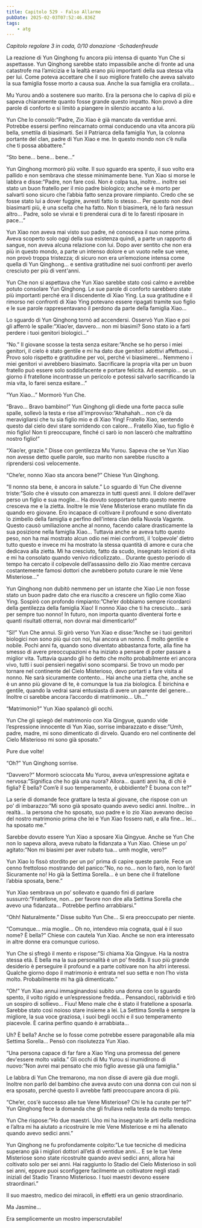 ```yaml
---
title: Capitolo 529 - Falso Allarme
pubDate: 2025-02-03T07:52:46.836Z
tags:
    - atg
---
```



<em>Capitolo regolare
3 in coda, 0/10 donazione
-Schadenfreude</em>


La reazione di Yun Qinghong fu ancora più intensa di quanto Yun Che si aspettasse.
Yun Qinghong sarebbe stato impassibile anche di fronte ad una catastrofe ma l’amicizia e la lealtà erano più importanti della sua stessa vita per lui. Come poteva accettare che il suo migliore fratello che aveva salvato la sua famiglia fosse morto a causa sua. Anche la sua famiglia era crollata…


Mu Yurou andò a sostenere suo marito. Era la persona che lo capiva di più e sapeva chiaramente quanto fosse grande questo impatto. Non provò a dire parole di conforto e si limitò a piangere in silenzio accanto a lui.


Yun Che lo consolò:”Padre, Zio Xiao è già mancato da ventidue anni. Potrebbe essersi perfino reincarnato ormai conducendo una vita ancora più bella, smettila di biasimarti. Sei il Patriarca della famiglia Yun, la colonna portante del clan, padre di Yun Xiao e me. In questo mondo non c’è nulla che ti possa abbattere.”


“Sto bene… bene… bene…”


Yun Qinghong mormorò più volte. Il suo sguardo era spento, il suo volto era pallido e non sembrava che stesse minimamente bene. Yun Xiao si morse le labbra e disse:”Padre, non fare così. Non è colpa tua, inoltre… inoltre sei stato un buon fratello per il mio padre biologico; anche se è morto per salvarti sono sicuro che l’abbia fatto senza provare rimpianto. Credo che se fosse stato lui a dover fuggire, avresti fatto lo stesso…
Per questo non devi biasimarti più, è una scelta che ha fatto. Non ti biasimerà, né lo farà nessun altro… Padre, solo se vivrai e ti prenderai cura di te lo faresti riposare in pace…”


Yun Xiao non aveva mai visto suo padre, né conosceva il suo nome prima. Aveva scoperto solo oggi della sua esistenza quindi, a parte un rapporto di sangue, non aveva alcuna relazione con lui. Dopo aver sentito che non era più in questo mondo, a parte un intenso dolore e un vuoto nelle sue vene, non provò troppa tristezza; di sicuro non era un’emozione intensa come quella di Yun Qinghong… e sentiva gratitudine nei suoi confronti per averlo cresciuto per più di vent'anni.


Yun Che non si aspettava che Yun Xiao sarebbe stato così calmo e avrebbe potuto consolare Yun Qinghong. Le sue parole di conforto sarebbero state più importanti perché era il discendente di Xiao Ying. La sua gratitudine e il rimorso nei confronti di Xiao Ying potevano essere ripagati tramite suo figlio e le sue parole rappresentavano il perdono da parte della famiglia Xiao…


Lo sguardo di Yun Qinghong tornò ad accendersi. Osservò Yun Xiao e poi gli afferrò le spalle:”Xiao’er, davvero… non mi biasimi? Sono stato io a farti perdere i tuoi genitori biologici…”


“No.” Il giovane scosse la testa senza esitare:”Anche se ho perso i miei genitori, il cielo è stato gentile e mi ha dato due genitori adottivi affettuosi… Provo solo rispetto e gratitudine per voi, perché vi biasimerei… Nemmeno i miei genitori vi avrebbero biasimato. Sacrificare la propria vita per un buon fratello può essere solo soddisfacente e portare felicità. Ad esempio… se un giorno il fratellone incontrasse un pericolo e potessi salvarlo sacrificando la mia vita, lo farei senza esitare…”


“Yun Xiao…” Mormorò Yun Che.


“Bravo… Bravo bambino!” Yun Qinghong gli diede una forte pacca sulle spalle, sollevò la testa e rise all'improvviso:”Ahahahah… non c’è da meravigliarsi che tu sia figlio mio e di Xiao Ying!
Fratello Xiao, sentendo questo dal cielo devi stare sorridendo con calore… Fratello Xiao, tuo figlio è mio figlio! Non ti preoccupare, finché ci sarò io non lascerò che maltrattino nostro figlio!”


“Xiao’er, grazie.” Disse con gentilezza Mu Yurou. Sapeva che se Yun Xiao non avesse detto quelle parole, suo marito non sarebbe riuscito a riprendersi così velocemente.


“Che’er, nonno Xiao sta ancora bene?” Chiese Yun Qinghong.


“Il nonno sta bene, è ancora in salute.” Lo sguardo di Yun Che divenne triste:”Solo che è vissuto con amarezza in tutti questi anni. Il dolore dell’aver perso un figlio e sua moglie…
Ha dovuto sopportare tutto questo mentre cresceva me e la zietta. Inoltre le mie Vene Misteriose erano mutilate fin da quando ero giovane.
Ero incapace di coltivare il profound e sono diventato lo zimbello della famiglia e perfino dell’intera clan della Nuvola Vagante. Questo causò umiliazione anche al nonno, facendo calare drasticamente la sua posizione nella famiglia Xiao… Tuttavia anche se aveva tutto questo peso, non ha mai mostrato alcun odio nei miei confronti, il ‘colpevole’ dietro tutto questo e invece mi ha mostrato la stessa quantità di amore e cura che dedicava alla zietta.
Mi ha cresciuto, fatto da scudo, insegnato lezioni di vita e mi ha consolato quando venivo ridicolizzato... Durante questo periodo di tempo ha cercato il colpevole dell’assassino dello zio Xiao mentre cercava costantemente famosi dottori che avrebbero potuto curare le mie Vene Misteriose…”


Yun Qinghong non dubitò nemmeno per un istante che Xiao Lie non fosse stato un buon padre dato che era riuscito a crescere un figlio come Xiao Ying. Sospirò con profondo rimpianto:”Che’er dobbiamo sempre ricordarci della gentilezza della famiglia Xiao! Il nonno Xiao che ti ha cresciuto… sarà per sempre tuo nonno! In futuro, non importa quanto diventerai forte e quanti risultati otterrai, non dovrai mai dimenticarlo!”


“Sì!” Yun Che annuì. Si girò verso Yun Xiao e disse:”Anche se i tuoi genitori biologici non sono più qui con noi, hai ancora un nonno. È molto gentile e nobile. Pochi anni fa, quando sono diventato abbastanza forte, alla fine ha smesso di avere preoccupazioni e ha iniziato a pensare di poter passare a miglior vita. Tuttavia quando gli ho detto che molto probabilmente eri ancora vivo, tutti i suoi pensieri negativi sono scomparsi.
Se trovo un modo per tornare nel continente del Cielo Misterioso, devo portarti a fare visita al nonno. Ne sarà sicuramente contento… Hai anche una zietta che, anche se è un anno più giovane di te, è comunque la tua zia biologica. È birichina e gentile, quando la vedrai sarai entusiasta di avere un parente del genere… Inoltre ci sarebbe ancora l’accordo di matrimonio… Uh…”


“Matrimonio?” Yun Xiao spalancò gli occhi.


Yun Che gli spiegò del matrimonio con Xia Qingyue, quando vide l’espressione innocente di Yun Xiao, sorrise imbarazzato e disse:”Umh, padre, madre, mi sono dimenticato di dirvelo. Quando ero nel continente del Cielo Misterioso mi sono già sposato.”


Pure due volte!


“Oh?” Yun Qinghong sorrise.


“Davvero?” Mormorò scioccata Mu Yurou, aveva un’espressione agitata e nervosa:”Significa che ho già una nuora? Allora… quanti anni ha, di chi è figlia?
È bella? Com’è il suo temperamento, è ubbidiente? È buona con te?”


La serie di domande fece grattare la testa al giovane, che rispose con un po’ di imbarazzo:”Mi sono già sposato quando avevo sedici anni. Inoltre… in realtà… la persona che ho sposato, suo padre e lo zio Xiao avevano deciso del nostro matrimonio prima che lei e Yun Xiao fossero nati, e alla fine… lei… ha sposato me.”


Sarebbe dovuto essere Yun Xiao a sposare Xia Qingyue. Anche se Yun Che non lo sapeva allora, aveva rubato la fidanzata a Yun Xiao.
Chiese un po’ agitato:”Non mi biasimi per aver rubato tua… umh moglie, vero?”


Yun Xiao lo fissò stordito per un po’ prima di capire queste parole. Fece un cenno frettoloso mostrando del panico:”No, no no… non lo farò, non lo farò! Sicuramente no! Ho già la Settima Sorella… è un bene che il fratellone l’abbia sposata, bene.”


Yun Xiao sembrava un po’ sollevato e quando finì di parlare sussurrò:”Fratellone, non… per favore non dire alla Settima Sorella che avevo una fidanzata… Potrebbe perfino arrabbiarsi.”


“Ohh! Naturalmente.” Disse subito Yun Che… Si era preoccupato per niente.


“Comunque… mia moglie… Oh no, intendevo mia cognata, qual è il suo nome? È bella?” Chiese con cautela Yun Xiao. Anche se non era interessato in altre donne era comunque curioso.


Yun Che si sfregò il mento e rispose:”Si chiama Xia Qingyue. Ha la nostra stessa età. È bella ma la sua personalità è un po’ fredda. Il suo più grande desiderio è perseguire il profound e a parte coltivare non ha altri interessi. Qualche giorno dopo il matrimonio è entrata nel suo setta e non l’ho vista molto. Probabilmente mi ha già dimenticato.”


“Oh!” Yun Xiao annuì immaginandosi subito una donna con lo sguardo spento, il volto rigido e un’espressione fredda… Pensandoci, rabbrividì e tirò un sospiro di sollievo… Fiuu! Meno male che è stato il fratellone a sposarla.
Sarebbe stato così noioso stare insieme a lei. La Settima Sorella è sempre la migliore, la sua voce graziosa, i suoi begli occhi e il suo temperamento piacevole. È carina perfino quando è arrabbiata…


Uh? È bella? Anche se lo fosse come potrebbe essere paragonabile alla mia Settima Sorella… Pensò con risolutezza Yun Xiao.


“Una persona capace di far fare a Xiao Ying una promessa del genere dev'essere molto valida.” Gli occhi di Mu Yurou si inumidirono di nuovo:”Non avrei mai pensato che mio figlio avesse già una famiglia.”


Le labbra di Yun Che tremarono, ma non disse di avere già due mogli. Inoltre non parlò del bambino che aveva avuto con una donna con cui non si era sposato, perché questo li avrebbe fatti preoccupare ancora di più.


“Che’er, cos'è successo alle tue Vene Misteriose? Chi le ha curate per te?” Yun Qinghong fece la domanda che gli frullava nella testa da molto tempo.


Yun Che rispose:”Ho due maestri. Uno mi ha insegnato le arti della medicina e l’altra mi ha aiutato a ricostruire le mie Vene Misteriose e mi ha allenato quando avevo sedici anni.”


Yun Qinghong ne fu profondamente colpito:”Le tue tecniche di medicina superano già i migliori dottori all’età di ventidue anni… E se le tue Vene Misteriose sono state ricostruite quando avevi sedici anni, allora hai coltivato solo per sei anni. Hai raggiunto lo Stadio del Cielo Misterioso in soli sei anni, eppure puoi sconfiggere facilmente un coltivatore negli stadi iniziali del Stadio Tiranno Misterioso. I tuoi maestri devono essere straordinari.”


Il suo maestro, medico dei miracoli, in effetti era un genio straordinario.


Ma Jasmine...


Era semplicemente un mostro imperscrutabile!
                                


                                



